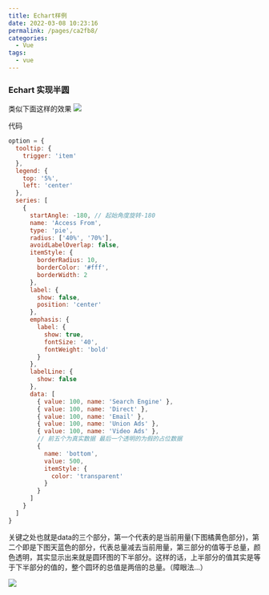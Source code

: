 ```yaml
---
title: Echart样例
date: 2022-03-08 10:23:16
permalink: /pages/ca2fb8/
categories:
  - Vue
tags:
  - vue
---
```


### Echart 实现半圆

类似下面这样的效果
![](https://qiniu.espe.work/blog/20220308102605.png)

代码

```js
option = {
  tooltip: {
    trigger: 'item'
  },
  legend: {
    top: '5%',
    left: 'center'
  },
  series: [
    {
      startAngle: -180, // 起始角度旋转-180
      name: 'Access From',
      type: 'pie',
      radius: ['40%', '70%'],
      avoidLabelOverlap: false,
      itemStyle: {
        borderRadius: 10,
        borderColor: '#fff',
        borderWidth: 2
      },
      label: {
        show: false,
        position: 'center'
      },
      emphasis: {
        label: {
          show: true,
          fontSize: '40',
          fontWeight: 'bold'
        }
      },
      labelLine: {
        show: false
      },
      data: [
        { value: 100, name: 'Search Engine' },
        { value: 100, name: 'Direct' },
        { value: 100, name: 'Email' },
        { value: 100, name: 'Union Ads' },
        { value: 100, name: 'Video Ads' },
        // 前五个为真实数据 最后一个透明的为假的占位数据
        {
          name: 'bottom',
          value: 500,
          itemStyle: {
            color: 'transparent'
          }
        }
      ]
    }
  ]
}
```

关键之处也就是data的三个部分，第一个代表的是当前用量(下图橘黄色部分)，第二个即是下图天蓝色的部分，代表总量减去当前用量，第三部分的值等于总量，颜色透明，其实显示出来就是圆环图的下半部分。这样的话，上半部分的值其实是等于下半部分的值的，整个圆环的总值是两倍的总量。（障眼法...）

![](https://qiniu.espe.work/blog/20220308102203.png)


